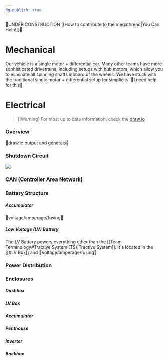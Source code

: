 ```yaml
---
dg-publish: true
---
```

🚧UNDER CONSTRUCTION [[How to contribute to the megathread|You Can Help!]]🚧
# Mechanical
Our vehicle is a single motor + differential car. Many other teams have more sophisticated drivetrains, including setups with hub motors, which allow you to eliminate all spinning shafts inboard of the wheels.
We have stuck with the traditional single motor + differential setup for simplicity.
🚧I need help for this🚧
# Electrical
>[!Warning] For most up to date information, check the [draw.io](https://app.diagrams.net/#G1aAUkTBznf-oBW0_HJwPR886YPGE_Ngbq#%7B%22pageId%22%3A%22AH0zOfJDxDtdpztpxlL7%22%7D)
### Overview
🚧draw.io output and generals🚧
### Shutdown Circuit
![](https://i.imgur.com/7lUzD3D.png)

### CAN (Controller Area Network)
### Battery Structure
##### Accumulator
🚧voltage/amperage/fusing🚧
##### Low Voltage (LV) Battery
The LV Battery powers everything other than the [[Team Terminology#Tractive System (TS)|Tractive System]]. It's located in the [[#LV Box]] and 
🚧voltage/amperage/fusing🚧
### Power Distribution
### Enclosures
##### Dashbox
##### LV Box
##### Accumulator
##### Penthouse
##### Inverter
##### Backbox